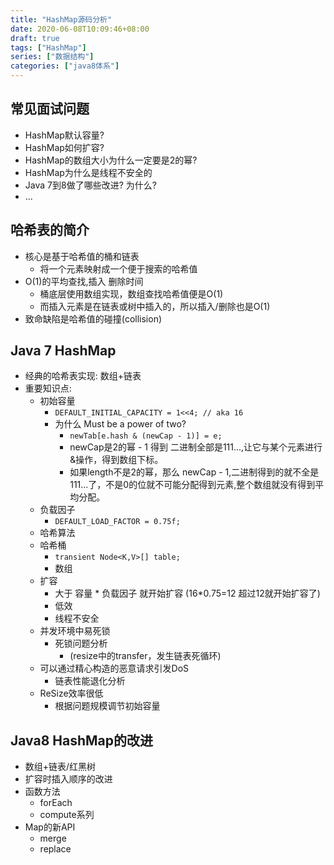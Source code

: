 ```yaml
---
title: "HashMap源码分析"
date: 2020-06-08T10:09:46+08:00
draft: true
tags: ["HashMap"]
series: ["数据结构"]
categories: ["java8体系"]
---
```


## 常见面试问题
+ HashMap默认容量?
+ HashMap如何扩容?
+ HashMap的数组大小为什么一定要是2的幂?
+ HashMap为什么是线程不安全的
+ Java 7到8做了哪些改进? 为什么?
+ ...

## 哈希表的简介
+ 核心是基于哈希值的桶和链表
  + 将一个元素映射成一个便于搜索的哈希值
+ O(1)的平均查找,插入 删除时间
  + 桶底层使用数组实现，数组查找哈希值便是O(1)
  + 而插入元素是在链表或树中插入的，所以插入/删除也是O(1)
+ 致命缺陷是哈希值的碰撞(collision)

## Java 7 HashMap
+ 经典的哈希表实现: 数组+链表
+ 重要知识点:
  + 初始容量
    + `DEFAULT_INITIAL_CAPACITY = 1<<4; // aka 16`
    + 为什么 Must be a power of two?
      + `newTab[e.hash & (newCap - 1)] = e;`
      + newCap是2的幂 - 1 得到 二进制全部是111...,让它与某个元素进行&操作，得到数组下标。
      + 如果length不是2的幂，那么 newCap - 1,二进制得到的就不全是111...了，不是0的位就不可能分配得到元素,整个数组就没有得到平均分配。
  + 负载因子
    + `DEFAULT_LOAD_FACTOR = 0.75f;`
  + 哈希算法
  + 哈希桶
    + `transient Node<K,V>[] table;`
    + 数组
  + 扩容
    + 大于 容量 * 负载因子 就开始扩容 (16*0.75=12 超过12就开始扩容了)
    + 低效
    + 线程不安全  
  + 并发环境中易死锁
    + 死锁问题分析
      + (resize中的transfer，发生链表死循环)
  + 可以通过精心构造的恶意请求引发DoS
    + 链表性能退化分析
  + ReSize效率很低
    + 根据问题规模调节初始容量

## Java8 HashMap的改进
+ 数组+链表/红黑树
+ 扩容时插入顺序的改进
+ 函数方法
  + forEach
  + compute系列
+ Map的新API
  + merge
  + replace 
